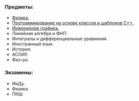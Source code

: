 ### Предметы:
- [Физика.](https://github.com/DimaPermyakov/IU5/tree/main/Term-2/%D0%A4%D0%B8%D0%B7%D0%B8%D0%BA%D0%B0)
- [Программирование на основе классов и шаблонов C++.](https://github.com/DimaPermyakov/IU5/tree/main/Term-1/%D0%9E%D1%81%D0%BD%D0%BE%D0%B2%D1%8B%20%D0%BF%D1%80%D0%BE%D0%B3%D1%80%D0%B0%D0%BC%D0%BC%D0%B8%D1%80%D0%BE%D0%B2%D0%B0%D0%BD%D0%B8%D1%8F%20%D0%A1%2B%2B)
- [Инженерная графика.](https://github.com/DimaPermyakov/IU5/tree/main/Term-1/%D0%98%D0%BD%D0%B6%D0%B5%D0%BD%D0%B5%D1%80%D0%BD%D0%B0%D1%8F%20%D0%B3%D1%80%D0%B0%D1%84%D0%B8%D0%BA%D0%B0)
- Линейная алгебра и ФНП.
- Интегралы и дифференциальные уравнения.
- Иностранный язык.
- История.
- АСОИУ.
- Физ-ра.
### Экзамены:
- ИиДу.
- Физика.
- ПКШ.
